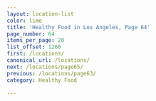 ```yaml
---
layout: location-list
color: lime
title: 'Healthy Food in Los Angeles, Page 64'
page_number: 64
items_per_page: 20
list_offset: 1260
first: /locations/
canonical_url: /locations/
next: /locations/page65/
previous: /locations/page63/
category: Healthy Food

---
```

